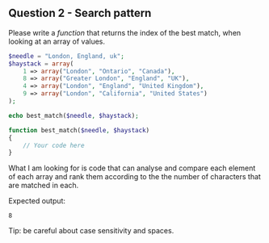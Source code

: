 ## Question 2 - Search pattern

Please write a *function* that returns the index of the best match, when looking at an array of values.

```php
$needle = "London, England, uk";
$haystack = array(
	1 => array("London", "Ontario", "Canada"),
	8 => array("Greater London", "England", "UK"),
	4 => array("London", "England", "United Kingdom"),
	9 => array("London", "California", "United States")
);

echo best_match($needle, $haystack);

function best_match($needle, $haystack)
{
	// Your code here
}
```

What I am looking for is code that can analyse and compare each element of each array and rank them according to the the number of characters that are matched in each.

Expected output: 
```
8
```
Tip: be careful about case sensitivity and spaces.

